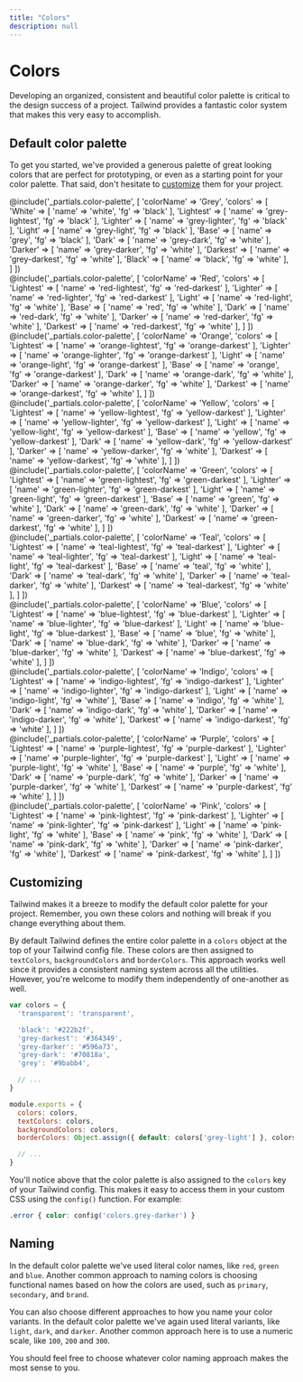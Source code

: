 ```yaml
---
title: "Colors"
description: null
---
```


# Colors

Developing an organized, consistent and beautiful color palette is critical to the design success of a project. Tailwind provides a fantastic color system that makes this very easy to accomplish.

## Default color palette

To get you started, we've provided a generous palette of great looking colors that are perfect for prototyping, or even as a starting point for your color palette. That said, don't hesitate to [customize](#customizing) them for your project.

<div>
  @include('_partials.color-palette', [
    'colorName' => 'Grey',
    'colors' => [
      'White' => [
        'name' => 'white',
        'fg' => 'black'
      ],
      'Lightest' => [
        'name' => 'grey-lightest',
        'fg' => 'black'
      ],
      'Lighter' => [
        'name' => 'grey-lighter',
        'fg' => 'black'
      ],
      'Light' => [
        'name' => 'grey-light',
        'fg' => 'black'
      ],
      'Base' => [
        'name' => 'grey',
        'fg' => 'black'
      ],
      'Dark' => [
        'name' => 'grey-dark',
        'fg' => 'white'
      ],
      'Darker' => [
        'name' => 'grey-darker',
        'fg' => 'white'
      ],
      'Darkest' => [
        'name' => 'grey-darkest',
        'fg' => 'white'
      ],
      'Black' => [
        'name' => 'black',
        'fg' => 'white'
      ],
    ]
  ])
</div>

<div>
  @include('_partials.color-palette', [
    'colorName' => 'Red',
    'colors' => [
      'Lightest' => [
        'name' => 'red-lightest',
        'fg' => 'red-darkest'
      ],
      'Lighter' => [
        'name' => 'red-lighter',
        'fg' => 'red-darkest'
      ],
      'Light' => [
        'name' => 'red-light',
        'fg' => 'white'
      ],
      'Base' => [
        'name' => 'red',
        'fg' => 'white'
      ],
      'Dark' => [
        'name' => 'red-dark',
        'fg' => 'white'
      ],
      'Darker' => [
        'name' => 'red-darker',
        'fg' => 'white'
      ],
      'Darkest' => [
        'name' => 'red-darkest',
        'fg' => 'white'
      ],
    ]
  ])
</div>

<div>
  @include('_partials.color-palette', [
    'colorName' => 'Orange',
    'colors' => [
      'Lightest' => [
        'name' => 'orange-lightest',
        'fg' => 'orange-darkest'
      ],
      'Lighter' => [
        'name' => 'orange-lighter',
        'fg' => 'orange-darkest'
      ],
      'Light' => [
        'name' => 'orange-light',
        'fg' => 'orange-darkest'
      ],
      'Base' => [
        'name' => 'orange',
        'fg' => 'orange-darkest'
      ],
      'Dark' => [
        'name' => 'orange-dark',
        'fg' => 'white'
      ],
      'Darker' => [
        'name' => 'orange-darker',
        'fg' => 'white'
      ],
      'Darkest' => [
        'name' => 'orange-darkest',
        'fg' => 'white'
      ],
    ]
  ])
</div>

<div>
  @include('_partials.color-palette', [
    'colorName' => 'Yellow',
    'colors' => [
      'Lightest' => [
        'name' => 'yellow-lightest',
        'fg' => 'yellow-darkest'
      ],
      'Lighter' => [
        'name' => 'yellow-lighter',
        'fg' => 'yellow-darkest'
      ],
      'Light' => [
        'name' => 'yellow-light',
        'fg' => 'yellow-darkest'
      ],
      'Base' => [
        'name' => 'yellow',
        'fg' => 'yellow-darkest'
      ],
      'Dark' => [
        'name' => 'yellow-dark',
        'fg' => 'yellow-darkest'
      ],
      'Darker' => [
        'name' => 'yellow-darker',
        'fg' => 'white'
      ],
      'Darkest' => [
        'name' => 'yellow-darkest',
        'fg' => 'white'
      ],
    ]
  ])
</div>

<div>
  @include('_partials.color-palette', [
    'colorName' => 'Green',
    'colors' => [
      'Lightest' => [
        'name' => 'green-lightest',
        'fg' => 'green-darkest'
      ],
      'Lighter' => [
        'name' => 'green-lighter',
        'fg' => 'green-darkest'
      ],
      'Light' => [
        'name' => 'green-light',
        'fg' => 'green-darkest'
      ],
      'Base' => [
        'name' => 'green',
        'fg' => 'white'
      ],
      'Dark' => [
        'name' => 'green-dark',
        'fg' => 'white'
      ],
      'Darker' => [
        'name' => 'green-darker',
        'fg' => 'white'
      ],
      'Darkest' => [
        'name' => 'green-darkest',
        'fg' => 'white'
      ],
    ]
  ])
</div>

<div>
  @include('_partials.color-palette', [
    'colorName' => 'Teal',
    'colors' => [
      'Lightest' => [
        'name' => 'teal-lightest',
        'fg' => 'teal-darkest'
      ],
      'Lighter' => [
        'name' => 'teal-lighter',
        'fg' => 'teal-darkest'
      ],
      'Light' => [
        'name' => 'teal-light',
        'fg' => 'teal-darkest'
      ],
      'Base' => [
        'name' => 'teal',
        'fg' => 'white'
      ],
      'Dark' => [
        'name' => 'teal-dark',
        'fg' => 'white'
      ],
      'Darker' => [
        'name' => 'teal-darker',
        'fg' => 'white'
      ],
      'Darkest' => [
        'name' => 'teal-darkest',
        'fg' => 'white'
      ],
    ]
  ])
</div>

<div>
  @include('_partials.color-palette', [
    'colorName' => 'Blue',
    'colors' => [
      'Lightest' => [
        'name' => 'blue-lightest',
        'fg' => 'blue-darkest'
      ],
      'Lighter' => [
        'name' => 'blue-lighter',
        'fg' => 'blue-darkest'
      ],
      'Light' => [
        'name' => 'blue-light',
        'fg' => 'blue-darkest'
      ],
      'Base' => [
        'name' => 'blue',
        'fg' => 'white'
      ],
      'Dark' => [
        'name' => 'blue-dark',
        'fg' => 'white'
      ],
      'Darker' => [
        'name' => 'blue-darker',
        'fg' => 'white'
      ],
      'Darkest' => [
        'name' => 'blue-darkest',
        'fg' => 'white'
      ],
    ]
  ])
</div>

<div>
  @include('_partials.color-palette', [
    'colorName' => 'Indigo',
    'colors' => [
      'Lightest' => [
        'name' => 'indigo-lightest',
        'fg' => 'indigo-darkest'
      ],
      'Lighter' => [
        'name' => 'indigo-lighter',
        'fg' => 'indigo-darkest'
      ],
      'Light' => [
        'name' => 'indigo-light',
        'fg' => 'white'
      ],
      'Base' => [
        'name' => 'indigo',
        'fg' => 'white'
      ],
      'Dark' => [
        'name' => 'indigo-dark',
        'fg' => 'white'
      ],
      'Darker' => [
        'name' => 'indigo-darker',
        'fg' => 'white'
      ],
      'Darkest' => [
        'name' => 'indigo-darkest',
        'fg' => 'white'
      ],
    ]
  ])
</div>

<div>
  @include('_partials.color-palette', [
    'colorName' => 'Purple',
    'colors' => [
      'Lightest' => [
        'name' => 'purple-lightest',
        'fg' => 'purple-darkest'
      ],
      'Lighter' => [
        'name' => 'purple-lighter',
        'fg' => 'purple-darkest'
      ],
      'Light' => [
        'name' => 'purple-light',
        'fg' => 'white'
      ],
      'Base' => [
        'name' => 'purple',
        'fg' => 'white'
      ],
      'Dark' => [
        'name' => 'purple-dark',
        'fg' => 'white'
      ],
      'Darker' => [
        'name' => 'purple-darker',
        'fg' => 'white'
      ],
      'Darkest' => [
        'name' => 'purple-darkest',
        'fg' => 'white'
      ],
    ]
  ])
</div>

<div>
  @include('_partials.color-palette', [
    'colorName' => 'Pink',
    'colors' => [
      'Lightest' => [
        'name' => 'pink-lightest',
        'fg' => 'pink-darkest'
      ],
      'Lighter' => [
        'name' => 'pink-lighter',
        'fg' => 'pink-darkest'
      ],
      'Light' => [
        'name' => 'pink-light',
        'fg' => 'white'
      ],
      'Base' => [
        'name' => 'pink',
        'fg' => 'white'
      ],
      'Dark' => [
        'name' => 'pink-dark',
        'fg' => 'white'
      ],
      'Darker' => [
        'name' => 'pink-darker',
        'fg' => 'white'
      ],
      'Darkest' => [
        'name' => 'pink-darkest',
        'fg' => 'white'
      ],
    ]
  ])
</div>

## Customizing

Tailwind makes it a breeze to modify the default color palette for your project. Remember, you own these colors and nothing will break if you change everything about them.

By default Tailwind defines the entire color palette in a `colors` object at the top of your Tailwind config file. These colors are then assigned to `textColors`, `backgroundColors` and `borderColors`. This approach works well since it provides a consistent naming system across all the utilities. However, you're welcome to modify them independently of one-another as well.

```js
var colors = {
  'transparent': 'transparent',

  'black': '#222b2f',
  'grey-darkest': '#364349',
  'grey-darker': '#596a73',
  'grey-dark': '#70818a',
  'grey': '#9babb4',

  // ...
}

module.exports = {
  colors: colors,
  textColors: colors,
  backgroundColors: colors,
  borderColors: Object.assign({ default: colors['grey-light'] }, colors),

  // ...
}
```

You'll notice above that the color palette is also assigned to the `colors` key of your Tailwind config. This makes it easy to access them in your custom CSS using the `config()` function. For example:

```css
.error { color: config('colors.grey-darker') }
```

## Naming

In the default color palette we've used literal color names, like `red`, `green` and `blue`. Another common approach to naming colors is choosing functional names based on how the colors are used, such as `primary`, `secondary`, and `brand`.

You can also choose different approaches to how you name your color variants. In the default color palette we've again used literal variants, like `light`, `dark`, and `darker`. Another common approach here is to use a numeric scale, like `100`, `200` and `300`.

You should feel free to choose whatever color naming approach makes the most sense to you.
